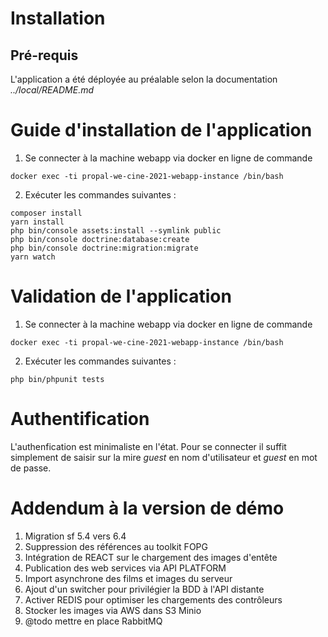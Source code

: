 # Installation

## Pré-requis

L'application a été déployée au préalable selon la documentation *../local/README.md*

# Guide d'installation de l'application

1. Se connecter à la machine webapp via docker en ligne de commande

```
docker exec -ti propal-we-cine-2021-webapp-instance /bin/bash
```

2. Exécuter les commandes suivantes :

```
composer install
yarn install
php bin/console assets:install --symlink public
php bin/console doctrine:database:create 
php bin/console doctrine:migration:migrate
yarn watch
```

# Validation de l'application

1. Se connecter à la machine webapp via docker en ligne de commande

```
docker exec -ti propal-we-cine-2021-webapp-instance /bin/bash
```

2. Exécuter les commandes suivantes :

```
php bin/phpunit tests
```

# Authentification

L'authenfication est minimaliste en l'état. Pour se connecter il suffit simplement de saisir sur la mire *guest* en nom d'utilisateur et *guest* en mot de passe.

# Addendum à la version de démo 

1. Migration sf 5.4 vers 6.4  
2. Suppression des références au toolkit FOPG
3. Intégration de REACT sur le chargement des images d'entête
4. Publication des web services via API PLATFORM
5. Import asynchrone des films et images du serveur
6. Ajout d'un switcher pour privilégier la BDD à l'API distante
6. Activer REDIS pour optimiser les chargements des contrôleurs 
7. Stocker les images via AWS dans S3 Minio
8. @todo mettre en place RabbitMQ